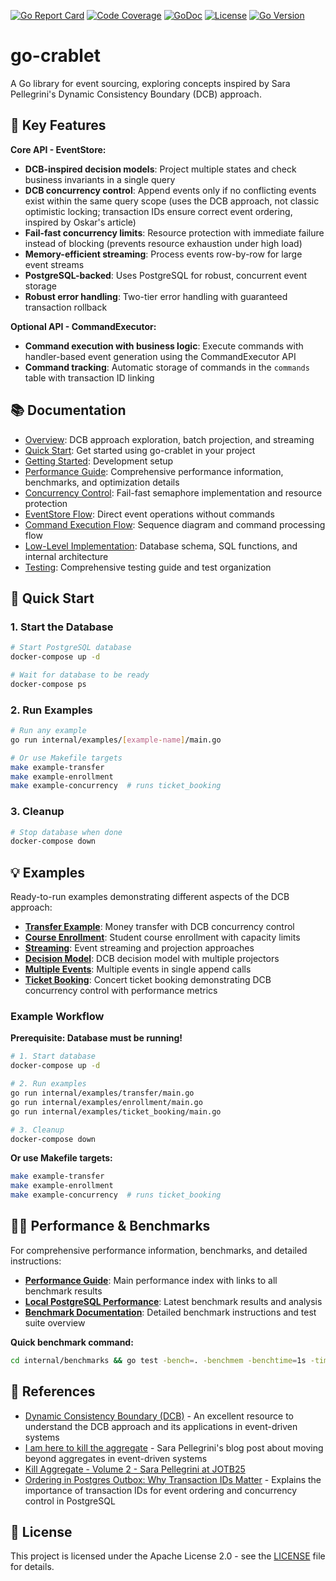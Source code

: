 [![Go Report Card](https://goreportcard.com/badge/github.com/rodolfodpk/go-crablet)](https://goreportcard.com/report/github.com/rodolfodpk/go-crablet)
[![Code Coverage](https://img.shields.io/badge/code%20coverage-82.3%25-green?logo=go)](https://github.com/rodolfodpk/go-crablet/actions/workflows/coverage.yml)
[![GoDoc](https://godoc.org/github.com/rodolfodpk/go-crablet?status.svg)](https://godoc.org/github.com/rodolfodpk/go-crablet)
[![License](https://img.shields.io/github/license/rodolfodpk/go-crablet)](https://github.com/rodolfodpk/go-crablet/blob/main/LICENSE)
[![Go Version](https://img.shields.io/github/go-mod/go-version/rodolfodpk/go-crablet)](https://github.com/rodolfodpk/go-crablet/blob/main/go.mod)

# go-crablet

A Go library for event sourcing, exploring concepts inspired by Sara Pellegrini's Dynamic Consistency Boundary (DCB) approach. 

## 🚀 Key Features

**Core API - EventStore:**
- **DCB-inspired decision models**: Project multiple states and check business invariants in a single query
- **DCB concurrency control**: Append events only if no conflicting events exist within the same query scope (uses the DCB approach, not classic optimistic locking; transaction IDs ensure correct event ordering, inspired by Oskar's article)
- **Fail-fast concurrency limits**: Resource protection with immediate failure instead of blocking (prevents resource exhaustion under high load)
- **Memory-efficient streaming**: Process events row-by-row for large event streams
- **PostgreSQL-backed**: Uses PostgreSQL for robust, concurrent event storage
- **Robust error handling**: Two-tier error handling with guaranteed transaction rollback

**Optional API - CommandExecutor:**
- **Command execution with business logic**: Execute commands with handler-based event generation using the CommandExecutor API
- **Command tracking**: Automatic storage of commands in the `commands` table with transaction ID linking



## 📚 Documentation
- [Overview](./docs/overview.md): DCB approach exploration, batch projection, and streaming
- [Quick Start](./docs/quick-start.md): Get started using go-crablet in your project
- [Getting Started](./docs/getting-started.md): Development setup
- [Performance Guide](./docs/performance.md): Comprehensive performance information, benchmarks, and optimization details
- [Concurrency Control](./docs/concurrency-control.md): Fail-fast semaphore implementation and resource protection
- [EventStore Flow](./docs/eventstore-flow.md): Direct event operations without commands
- [Command Execution Flow](./docs/command-execution-flow.md): Sequence diagram and command processing flow
- [Low-Level Implementation](./docs/low-level-implementation.md): Database schema, SQL functions, and internal architecture
- [Testing](./docs/testing.md): Comprehensive testing guide and test organization

## 🚀 Quick Start

### 1. Start the Database
```bash
# Start PostgreSQL database
docker-compose up -d

# Wait for database to be ready
docker-compose ps
```

### 2. Run Examples
```bash
# Run any example
go run internal/examples/[example-name]/main.go

# Or use Makefile targets
make example-transfer
make example-enrollment
make example-concurrency  # runs ticket_booking
```

### 3. Cleanup
```bash
# Stop database when done
docker-compose down
```

## 💡 Examples

Ready-to-run examples demonstrating different aspects of the DCB approach:


- **[Transfer Example](internal/examples/transfer/main.go)**: Money transfer with DCB concurrency control
- **[Course Enrollment](internal/examples/enrollment/main.go)**: Student course enrollment with capacity limits
- **[Streaming](internal/examples/streaming/main.go)**: Event streaming and projection approaches
- **[Decision Model](internal/examples/decision_model/main.go)**: DCB decision model with multiple projectors
- **[Multiple Events](internal/examples/batch/main.go)**: Multiple events in single append calls
- **[Ticket Booking](internal/examples/ticket_booking/main.go)**: Concert ticket booking demonstrating DCB concurrency control with performance metrics

### Example Workflow

**Prerequisite: Database must be running!**

```bash
# 1. Start database
docker-compose up -d

# 2. Run examples
go run internal/examples/transfer/main.go
go run internal/examples/enrollment/main.go
go run internal/examples/ticket_booking/main.go

# 3. Cleanup
docker-compose down
```

**Or use Makefile targets:**
```bash
make example-transfer
make example-enrollment
make example-concurrency  # runs ticket_booking
```

## 🏃‍♂️ Performance & Benchmarks

For comprehensive performance information, benchmarks, and detailed instructions:

- **[Performance Guide](./docs/performance.md)**: Main performance index with links to all benchmark results
- **[Local PostgreSQL Performance](./docs/performance-local.md)**: Latest benchmark results and analysis
- **[Benchmark Documentation](./internal/benchmarks/README.md)**: Detailed benchmark instructions and test suite overview

**Quick benchmark command:**
```bash
cd internal/benchmarks && go test -bench=. -benchmem -benchtime=1s -timeout=10m .
```

## 📖 References

- [Dynamic Consistency Boundary (DCB)](https://dcb.events/) - An excellent resource to understand the DCB approach and its applications in event-driven systems
- [I am here to kill the aggregate](https://sara.event-thinking.io/2023/04/kill-aggregate-chapter-1-I-am-here-to-kill-the-aggregate.html) - Sara Pellegrini's blog post about moving beyond aggregates in event-driven systems
- [Kill Aggregate - Volume 2 - Sara Pellegrini at JOTB25](https://www.youtube.com/watch?v=AQ5fk4D3u9I)
- [Ordering in Postgres Outbox: Why Transaction IDs Matter](https://event-driven.io/en/ordering_in_postgres_outbox/) - Explains the importance of transaction IDs for event ordering and concurrency control in PostgreSQL

## 📄 License

This project is licensed under the Apache License 2.0 - see the [LICENSE](LICENSE) file for details.
